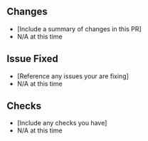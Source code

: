 ## Changes
- [Include a summary of changes in this PR]
- N/A at this time

## Issue Fixed
- [Reference any issues your are fixing]
- N/A at this time

## Checks
- [Include any checks you have]
- N/A at this time

